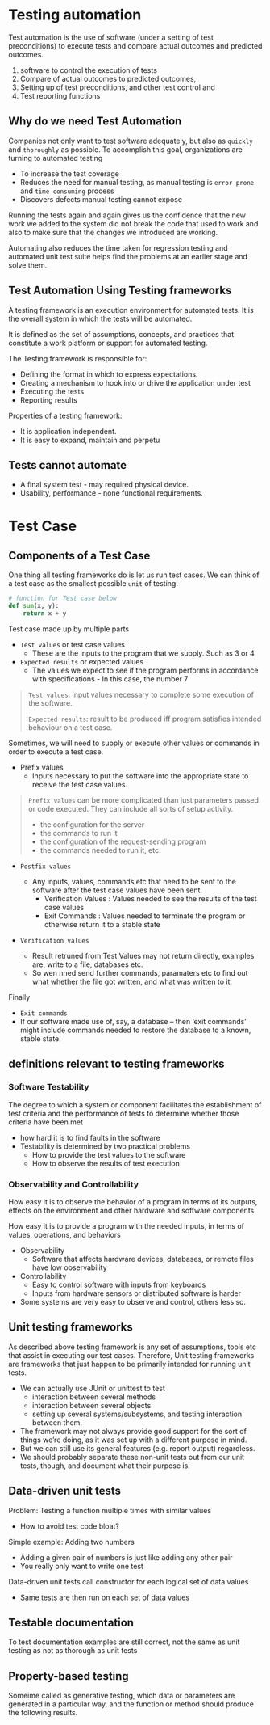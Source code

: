 # Testing automation
Test automation is the use of software (under a setting of test preconditions) to execute tests and compare actual outcomes and predicted outcomes.
1. software to control the execution of tests
2. Compare of actual outcomes to predicted outcomes, 
3. Setting up of test preconditions, and other test control and 
4. Test reporting functions

##  Why do we need Test Automation
Companies not only want to test software adequately, but also as `quickly` and `thoroughly` as possible. To accomplish this goal, organizations are turning to automated testing
* To increase the test coverage 
* Reduces the need for manual testing, as manual testing is `error prone` and `time consuming` process
* Discovers defects manual testing cannot expose

Running the tests again and again gives us the confidence that the new work we added to the system did not break the code that used to work and also to make sure that the changes we introduced are working. 

Automating also reduces the time taken for regression testing and automated unit test suite helps find the problems at an earlier stage and solve them.

## Test Automation Using Testing frameworks
A testing framework is an execution environment for automated tests. It is the overall system in which the tests will be automated.

It is defined as the set of assumptions, concepts, and practices that constitute a work platform or support for automated testing.

The Testing framework is responsible for:
*  Defining the format in which to express expectations.
*  Creating a mechanism to hook into or drive the application under test
*  Executing the tests
*  Reporting results

Properties of a testing framework:
*  It is application independent.
*  It is easy to expand, maintain and perpetu

## Tests cannot automate
* A final system test - may required physical device.
* Usability, performance - none functional requirements.
# Test Case
## Components of a Test Case
One thing all testing frameworks do is let us run test cases. We can think of a test case as the smallest possible `unit` of testing. 

```python
# function for Test case below
def sum(x, y):
    return x + y
```
Test case made up by multiple parts
* `Test values` or test case values
  * These are the inputs to the program that we supply. Such as 3 or 4
* `Expected results` or expected values
  * The values we expect to see if the program performs in accordance with specifications - In this case, the number 7

> `Test values`: input values necessary to complete some execution of the software.
> 
> `Expected results`: result to be produced iff program satisfies intended behaviour on a test case.

Sometimes, we will need to supply or execute other values or commands in order to execute a test case.
* Prefix values
  * Inputs necessary to put the software into the appropriate state to receive the test case values.
> `Prefix values` can be more complicated than just parameters passed or code executed. They can include all sorts of setup activity.
> 
> * the configuration for the server
> * the commands to run it
> * the configuration of the request-sending program
> * the commands needed to run it, etc.

* `Postfix values`
  * Any inputs, values, commands etc that need to be sent to the software after the test case values have been sent.
    * Verification Values : Values needed to see the results of the test case values
    * Exit Commands : Values needed to terminate the program or otherwise return it to a stable state

* `Verification values`
  *  Result retruned from Test Values may not return directly, examples are, write to a file, databases etc.
  *  So wen nned send further commands, paramaters etc to find out what whether the file got written, and what was written to it.

Finally 

* `Exit commands`
* If our software made use of, say, a database – then ‘exit commands’ might include commands needed to restore the database to a known, stable state.


## definitions relevant to testing frameworks
### Software Testability
The degree to which a system or component facilitates the establishment of test criteria and the performance of tests to determine whether those criteria have been met

* how hard it is to find faults in the software
*  Testability is determined by two practical problems
   * How to provide the test values to the software
   * How to observe the results of test execution

### Observability and Controllability
How easy it is to observe the behavior of a program in terms of its outputs, effects on the environment and other hardware and software components

How easy it is to provide a program with the needed inputs, in terms of values, operations, and behaviors
* Observability
  * Software that affects hardware devices, databases, or remote files have low observability
* Controllability
  * Easy to control software with inputs from keyboards
  * Inputs from hardware sensors or distributed software is harder
* Some systems are very easy to observe and control, others less so.

## Unit testing frameworks
As described above testing framework is any set of assumptions, tools etc that assist in executing our test cases. Therefore, Unit testing frameworks are frameworks that just happen to be primarily intended for running unit tests.

* We can actually use JUnit or unittest to test
  * interaction between several methods
  * interaction between several objects
  * setting up several systems/subsystems, and testing interaction between them.
* The framework may not always provide good support for the sort of things we’re doing, as it was set up with a different purpose in mind.
* But we can still use its general features (e.g. report output) regardless.
* We should probably separate these non-unit tests out from our unit tests, though, and document what their purpose is.

## Data-driven unit tests
Problem: Testing a function multiple times with similar values
* How to avoid test code bloat?

Simple example: Adding two numbers
* Adding a given pair of numbers is just like adding any other pair
* You really only want to write one test

Data-driven unit tests call constructor for each logical set of data values
* Same tests are then run on each set of data values

## Testable documentation
To test documentation examples are still correct, not the same as unit testing as not as thorough as unit tests

## Property-based testing
Someime called as generative testing, which data or parameters are generated in a particular way, and the function or method should produce the following results.